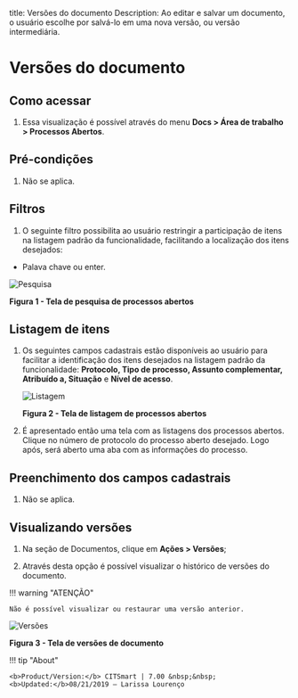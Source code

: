 title: Versões do documento
Description: Ao editar e salvar um documento, o usuário escolhe por salvá-lo em uma nova versão, ou versão intermediária.
# Versões do documento

Como acessar
----------------

1. Essa visualização é possível através do menu **Docs > Área de trabalho > Processos Abertos**.

Pré-condições
-----------------

1. Não se aplica.

Filtros
---------

1. O seguinte filtro possibilita ao usuário restringir a participação de itens na listagem padrão da funcionalidade, facilitando
a localização dos itens desejados:

- Palava chave ou enter.

![Pesquisa](images/versão.img1.jpg)

**Figura 1 - Tela de pesquisa de processos abertos**

Listagem de itens
---------------------

1. Os seguintes campos cadastrais estão disponíveis ao usuário para facilitar a identificação dos itens desejados na listagem
padrão da funcionalidade: **Protocolo, Tipo de processo, Assunto complementar, Atribuído a, Situação** e **Nível de acesso**.

    ![Listagem](images/versão.img2.jpg)
    
    **Figura 2 - Tela de listagem de processos abertos**
    
2. É apresentado então uma tela com as listagens dos processos abertos. Clique no número de protocolo do processo aberto 
desejado. Logo após, será aberto uma aba com as informações do processo.

Preenchimento dos campos cadastrais
-------------------------------------

1. Não se aplica.

Visualizando versões
-------------------------

1. Na seção de Documentos, clique em **Ações > Versões**;

2. Através desta opção é possível visualizar o histórico de versões do documento.

!!! warning "ATENÇÃO"

    Não é possível visualizar ou restaurar uma versão anterior.
    
![Versões](images/versão.img3.jpg)

**Figura 3 - Tela de versões de documento**
    
!!! tip "About"

    <b>Product/Version:</b> CITSmart | 7.00 &nbsp;&nbsp;
    <b>Updated:</b>08/21/2019 – Larissa Lourenço






    




